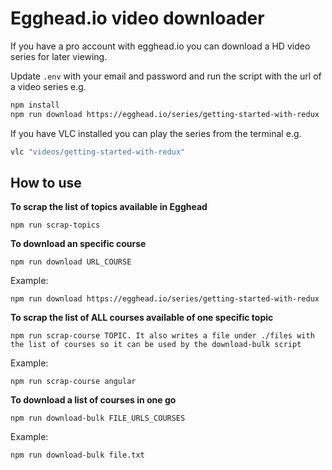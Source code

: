# Egghead.io video downloader

If you have a pro account with egghead.io you can download a HD video series for later viewing.

Update `.env` with your email and password and run the script with the url of a video series e.g.

```bash
npm install
npm run download https://egghead.io/series/getting-started-with-redux
```

If you have VLC installed you can play the series from the terminal e.g.

```bash
vlc "videos/getting-started-with-redux"
```

## How to use
**To scrap the list of topics available in Egghead**
```
npm run scrap-topics
```

**To download an specific course**
```
npm run download URL_COURSE
```
Example:
```
npm run download https://egghead.io/series/getting-started-with-redux
```

**To scrap the list of ALL courses available of one specific topic**
```
npm run scrap-course TOPIC. It also writes a file under ./files with the list of courses so it can be used by the download-bulk script
```
Example:
```
npm run scrap-course angular
``` 

**To download a list of courses in one go**
```
npm run download-bulk FILE_URLS_COURSES
```
Example:
```
npm run download-bulk file.txt
```
